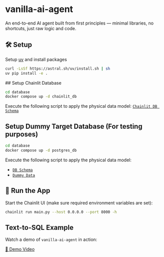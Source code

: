 # vanilla-ai-agent

An end-to-end AI agent built from first principles — minimal libraries, no shortcuts, just raw logic and code.

## 🛠️ Setup

Setup [uv](https://github.com/astral-sh/uv) and install packages
```bash
curl -LsSf https://astral.sh/uv/install.sh | sh
uv pip install -e .
```

## Setup Chainlit Database
```sh
cd database
docker compose up -d chainlit_db
```
Execute the following script to apply the physical data model: [`Chainlit DB Schema`](./database/scripts/chainlit_schema.sql)

## Setup Dummy Target Database (For testing purposes)
```sh
cd database
docker compose up -d postgres_db
```
Execute the following script to apply the physical data model: 
- [`DB Schema`](./database/scripts/schema.sql)
- [`Dummy Data`](./database/scripts/dummy_data.sql)


## 🚀 Run the App
Start the Chainlit UI (make sure required environment variables are set):

```bash
chainlit run main.py --host 0.0.0.0 --port 8000 -h
```

## Text-to-SQL Example

Watch a demo of `vanilla-ai-agent` in action:

[🎥 Demo Video](docs/sample.mp4)

